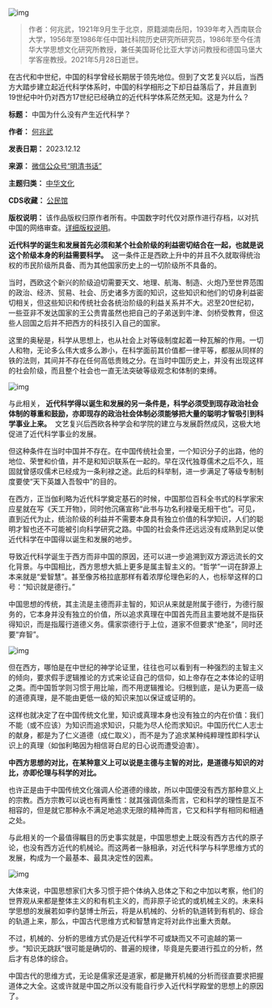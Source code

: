 ![img](https://chinadigitaltimes.net/chinese/files/2023/12/post-703158-6578817f07650.)



> 
> 作者：何兆武，1921年9月生于北京，原籍湖南岳阳，1939年考入西南联合大学，1956年至1986年任中国社科院历史研究所研究员，1986年至今任清华大学思想文化研究所教授，兼任美国哥伦比亚大学访问教授和德国马堡大学客座教授。2021年5月28日逝世。
> 
> 
> 


在古代和中世纪，中国的科学曾经长期居于领先地位。但到了文艺复兴以后，当西方大踏步建立起近代科学体系时，中国的科学相形之下却日益落后了，并且直到19世纪中叶仍对西方17世纪已经确立的近代科学体系茫然无知。这是为什么？




**标题：** 中国为什么没有产生近代科学？  

**作者：** [何兆武](https://chinadigitaltimes.net/space/何兆武)  

**发表日期：** 2023.12.12  

**来源：** [微信公众号“明清书话”](https://web.archive.org/web/20231212154659/https://mp.weixin.qq.com/s/g0q2K6ZzWILik1qZ8mBoBA)  

**主题归类：** [中华文化](https://chinadigitaltimes.net/space/中华文化)  

**CDS收藏：** [公民馆](https://chinadigitaltimes.net/space/%E5%85%AC%E6%B0%91%E9%A6%86)  

**版权说明：** 该作品版权归原作者所有。中国数字时代仅对原作进行存档，以对抗中国的网络审查。[详细版权说明](https://chinadigitaltimes.net/chinese/copyright)。


**近代科学的诞生和发展首先必须和某个社会阶级的利益密切结合在一起，也就是说这个阶级本身的利益需要科学。**  这一条件正是西欧上升中的并且不久就取得统治权的市民阶级所具备、而为其他国家历史上的一切阶级所不具备的。


当时，西欧这个新兴的阶级迫切需要天文、地理、航海、制造、火炮乃至世界范围的政治、经济、贸易、社会、历史诸多方面的知识，这些知识和他们的切身利益密切相关，但这些知识和传统社会各统治阶级的利益关系并不大。迟至20世纪初，一些亚非不发达国家的王公贵胄虽然也把自己的子弟送到牛津、剑桥受教育，但这些人回国之后并不把西方的科技引入自己的国家。


这里的奥秘是，科学从思想上，也从社会上对等级制度起着一种瓦解的作用。一切人和物，无论多么伟大或多么渺小，在科学面前其价值都一律平等，都服从同样的铁的法则，其间并不存在任何高低贵贱之分。在当时中国历史上，并没有出现这样的社会阶级，而且整个社会也一直无法突破等级观念和体制的束缚。


![img](https://chinadigitaltimes.net/chinese/files/2023/12/post-703158-6578817f26b01.)


与此相关， **近代科学得以诞生和发展的另一条件是，科学必须受到现存政治社会体制的尊重和鼓励，亦即现存的政治社会体制必须能够把大量的聪明才智吸引到科学事业上来。**  文艺复兴后西欧各种学会和学院的建立与发展蔚然成风，这极大地促进了近代科学事业的发展。


但这种条件在当时中国并不存在。在中国传统社会里，一个知识分子的出路，他的地位、荣誉和价值，并不是和知识联系在一起的。早在汉代独尊儒术之后不久，班固就曾感叹儒术已经成为一条利禄之途。此后的科举制，进一步满足了等级专制制度要使“天下英雄入吾彀中”的目的。


在西方，正当伽利略为近代科学奠定基石的时候，中国那位百科全书式的科学家宋应星就在写《天工开物》，同时他沉痛宣称“此书与功名利禄毫无相干也”。可见，直到近代为止，统治阶级的利益并不需要本身具有独立价值的科学知识，人们的聪明才智也还不可能被引向科学研究之路。中国的社会条件还远远没有成熟到足以使近代科学在中国得以诞生和发展的地步。


导致近代科学诞生于西方而非中国的原因，还可以进一步追溯到双方源远流长的文化背景。与中国相比，西方思想大抵上更多是属主智主义的。“哲学”一词在辞源上本来就是“爱智慧”。甚至像苏格拉底那样有着浓厚伦理色彩的人，也标举这样的口号：“知识就是德行。”


中国思想的传统，其主流是主德而非主智的，知识从来就是附属于德行，为德行服务的，它本身并没有独立的价值，所以追求真理在中国首先而且主要地就不是指获得知识，而是指履行道德义务。儒家崇德行于上位，道家不但要求“绝圣”，同时还要“弃智”。


![img](https://chinadigitaltimes.net/chinese/files/2023/12/post-703158-6578817f4991f.)


但在西方，哪怕是在中世纪的神学论证里，往往也可以看到有一种强烈的主智主义的倾向，要求假手逻辑推论的方式来论证自己的信仰，如上帝存在之本体论的证明之类。而中国哲学则习惯于用比喻，而不用逻辑推论。归根到底，是认为更高一级的道德真理，是不能由更低一级的知识来加以保证或证明的。


这样也就决定了在中国传统文化里，知识或真理本身也没有独立的内在价值：我们不能（或不应该）为知识而追求知识，只能为尽人伦而求知识。中国历代仁人志士的献身，都是为了仁义道德（成仁取义），而不是为了追求某种纯粹理性即科学认识上的真理（如伽利略因为相信哥白尼的日心说而遭受迫害）。


**中西方思想的对比，在某种意义上可以说是主德与主智的对比，是道德与知识的对比，亦即伦理与科学的对比。** 


也许正是由于中国传统文化强调人伦道德的缘故，所以中国便没有西方那种意义上的宗教。西方宗教可以说也有两重性：就其强调信条而言，它和科学的理性是互不相容的，但是就它那种永不满足地追求无限的精神而言，它又和科学有相同和相通之处。


与此相关的一个最值得瞩目的历史事实就是，中国思想史上既没有西方古代的原子论，也没有西方近代的机械论。而这两者一脉相承，对近代科学与科学思维方式的发展，构成为一个最基本、最具决定性的因素。


![img](https://chinadigitaltimes.net/chinese/files/2023/12/post-703158-6578817f60cff.)


大体来说，中国思想家们大多习惯于把个体纳入总体之下和之中加以考察，他们的世界观从来都是整体主义的和有机主义的，而非原子论式的或机械主义的。未来科学思想的发展若如李约瑟博士所云，将是从机械的、分析的轨道转到有机的、综合的轨道上来，那么，中国古代思维方式和智慧肯定将对此作出重大贡献。


不过，机械的、分析的思维方式仍是近代科学不可或缺而又不可逾越的第一步。“知识无跳跃”很可能是确切的、普遍的规律，毕竟是先要进行孤立的分析，然后才有总体的综合。


中国古代的思维方式，无论是儒家还是道家，都是撇开机械的分析而径直要求把握道体之大全。这或许就是中国之所以没有能自行步入近代科学殿堂的思想上的原因了。

